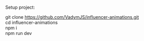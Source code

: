 Setup project:

git clone https://github.com/VadymJS/influencer-animations.git<br>
cd influencer-animations<br>
npm i<br>
npm run dev
